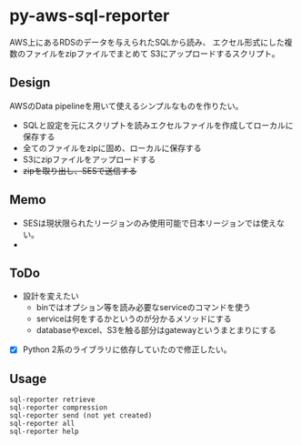 # py-aws-sql-reporter
AWS上にあるRDSのデータを与えられたSQLから読み、
エクセル形式にした複数のファイルをzipファイルでまとめて
S3にアップロードするスクリプト。

## Design
AWSのData pipelineを用いて使えるシンプルなものを作りたい。
- SQLと設定を元にスクリプトを読みエクセルファイルを作成してローカルに保存する
- 全てのファイルをzipに固め、ローカルに保存する
- S3にzipファイルをアップロードする
- ~~zipを取り出し、SESで送信する~~

## Memo
- SESは現状限られたリージョンのみ使用可能で日本リージョンでは使えない。
- 

## ToDo
- 設計を変えたい
  - binではオプション等を読み必要なserviceのコマンドを使う
  - serviceは何をするかというのが分かるメソッドにする
  - databaseやexcel、S3を触る部分はgatewayというまとまりにする
- [x] Python 2系のライブラリに依存していたので修正したい。
   
## Usage
    sql-reporter retrieve
    sql-reporter compression
    sql-reporter send (not yet created)
    sql-reporter all
    sql-reporter help